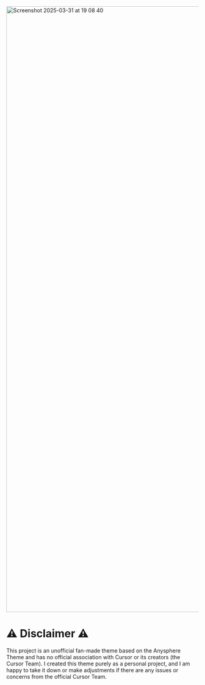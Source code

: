 <img width="1582" alt="Screenshot 2025-03-31 at 19 08 40" src="https://github.com/user-attachments/assets/33e46920-78c5-4c94-9806-2b4e0a72a9d7" />

# ⚠️ Disclaimer ⚠️
This project is an unofficial fan-made theme based on the Anysphere Theme and has no official association with Cursor or its creators (the Cursor Team). I created this theme purely as a personal project, and I am happy to take it down or make adjustments if there are any issues or concerns from the official Cursor Team.
